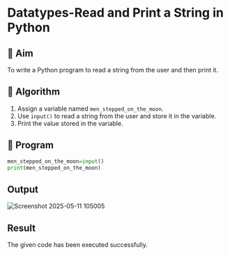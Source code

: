 # Datatypes-Read and Print a String in Python

## 🎯 Aim
To write a Python program to read a string from the user and then print it.

## 🧠 Algorithm
1. Assign a variable named `men_stepped_on_the_moon`.
2. Use `input()` to read a string from the user and store it in the variable.
3. Print the value stored in the variable.

## 🧾 Program
```python
men_stepped_on_the_moon=input()
print(men_stepped_on_the_moon)

```
## Output

![Screenshot 2025-05-11 105005](https://github.com/user-attachments/assets/eeabbd41-1d2a-4cf3-8aa5-ac2267b39635)


## Result

The given code has been executed successfully.
